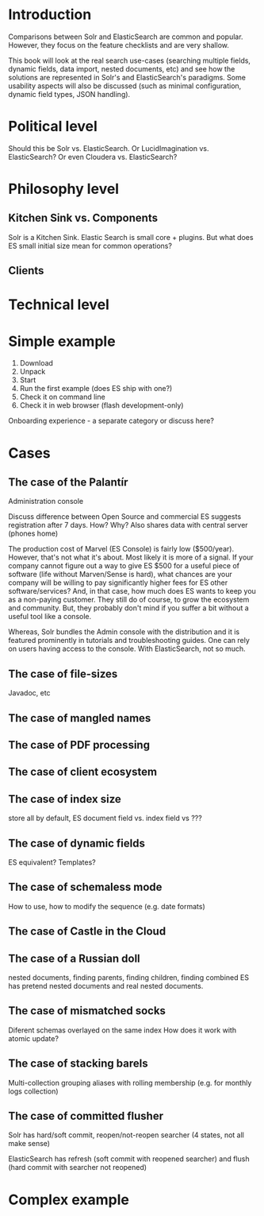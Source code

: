 # Introduction

Comparisons between Solr and ElasticSearch are common and popular. However, they focus on the feature checklists and are very shallow.

This book will look at the real search use-cases (searching multiple fields, dynamic fields, data import, nested documents, etc) and see how the solutions are represented in Solr's and ElasticSearch's paradigms. Some usability aspects will also be discussed (such as minimal configuration, dynamic field types, JSON handling).

# Political level

Should this be Solr vs. ElasticSearch. Or LucidImagination vs. ElasticSearch? Or even Cloudera vs. ElasticSearch?

# Philosophy level

## Kitchen Sink vs. Components
Solr is a Kitchen Sink. Elastic Search is small core + plugins. But what does ES small initial size mean for common operations?

## Clients

# Technical level

# Simple example
1. Download
2. Unpack
3. Start
4. Run the first example (does ES ship with one?)
5. Check it on command line
6. Check it in web browser (flash development-only)

Onboarding experience - a separate category or discuss here?

# Cases

## The case of the Palantír
Administration console

Discuss difference between Open Source and commercial
ES suggests registration after 7 days. How? Why? Also shares data with central server (phones home)

The production cost of Marvel (ES Console) is fairly low ($500/year). However, that's not what it's about. Most likely it is more of a signal. If your company cannot figure out a way to give ES $500 for a useful piece of software (life without Marven/Sense is hard), what chances are your company will be willing to pay significantly higher fees for ES other software/services? And, in that case, how much does ES wants to keep you as a non-paying customer. They still do of course, to grow the ecosystem and community. But, they probably don't mind if you suffer a bit without a useful tool like a console. 

Whereas, Solr bundles the Admin console with the distribution and it is featured prominently in tutorials and troubleshooting guides. One can rely on users having access to the console. With ElasticSearch, not so much.

## The case of file-sizes 
Javadoc, etc

## The case of mangled names

## The case of PDF processing

## The case of client ecosystem

## The case of index size 
store all by default, ES document field vs. index field vs ???

## The case of dynamic fields 
ES equivalent? Templates?

## The case of schemaless mode 
How to use, how to modify the sequence (e.g. date formats)

## The case of Castle in the Cloud

## The case of a Russian doll
nested documents, finding parents, finding children, finding combined
ES has pretend nested documents and real nested documents. 

## The case of mismatched socks
Diferent schemas overlayed on the same index
How does it work with atomic update?

## The case of stacking barels
Multi-collection grouping aliases with rolling membership (e.g. for monthly logs collection)

## The case of committed flusher
Solr has hard/soft commit, reopen/not-reopen searcher (4 states, not all make sense)

ElasticSearch has refresh (soft commit with reopened searcher) and flush (hard commit with searcher not reopened)

# Complex example
